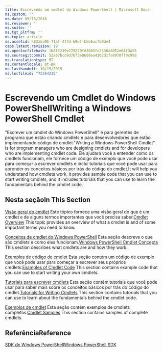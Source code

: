 ```yaml
---
title: Escrevendo um cmdlet do Windows PowerShell | Microsoft Docs
ms.custom: ''
ms.date: 09/13/2016
ms.reviewer: ''
ms.suite: ''
ms.tgt_pltfrm: ''
ms.topic: article
ms.assetid: a82aba91-71af-447d-b9ef-b6b6ac7d9de4
caps.latest.revision: 19
ms.openlocfilehash: 1b8ff219e275279fdf603fc2336a8052e64f3a95
ms.sourcegitcommit: 52a67bcd9d7bf3e8600ea4302d1fa8970ff9c998
ms.translationtype: MT
ms.contentlocale: pt-BR
ms.lasthandoff: 10/15/2019
ms.locfileid: "72364235"
---
```

# <a name="writing-a-windows-powershell-cmdlet"></a><span data-ttu-id="cb179-102">Escrevendo um Cmdlet do Windows PowerShell</span><span class="sxs-lookup"><span data-stu-id="cb179-102">Writing a Windows PowerShell Cmdlet</span></span>

<span data-ttu-id="cb179-103">"Escrever um cmdlet do Windows PowerShell" é para gerentes de programa que estão criando cmdlets e para desenvolvedores que estão implementando código de cmdlet.</span><span class="sxs-lookup"><span data-stu-id="cb179-103">"Writing a Windows PowerShell Cmdlet" is for program managers who are designing cmdlets and for developers who are implementing cmdlet code.</span></span> <span data-ttu-id="cb179-104">Ele ajudará você a entender como os cmdlets funcionam, ele fornece um código de exemplo que você pode usar para começar a escrever cmdlets e inclui tutoriais que você pode usar para aprender os conceitos básicos por trás do código do cmdlet.</span><span class="sxs-lookup"><span data-stu-id="cb179-104">It will help you understand how cmdlets work, it provides sample code that you can use to start writing cmdlets, and it includes tutorials that you can use to learn the fundamentals behind the cmdlet code.</span></span>

## <a name="in-this-section"></a><span data-ttu-id="cb179-105">Nesta seção</span><span class="sxs-lookup"><span data-stu-id="cb179-105">In This Section</span></span>

<span data-ttu-id="cb179-106">[Visão geral do cmdlet](./cmdlet-overview.md) Este tópico fornece uma visão geral do que é um cmdlet e de alguns termos importantes que você precisa saber.</span><span class="sxs-lookup"><span data-stu-id="cb179-106">[Cmdlet Overview](./cmdlet-overview.md) This topic provides an overview of what a cmdlet is and of some important terms you need to know.</span></span>

<span data-ttu-id="cb179-107">[Conceitos de cmdlet do Windows PowerShell](./windows-powershell-cmdlet-concepts.md) Esta seção descreve o que são cmdlets e como eles funcionam.</span><span class="sxs-lookup"><span data-stu-id="cb179-107">[Windows PowerShell Cmdlet Concepts](./windows-powershell-cmdlet-concepts.md) This section describes what cmdlets are and how they work.</span></span>

<span data-ttu-id="cb179-108">[Exemplos de código de cmdlet](./examples-of-cmdlet-code.md) Esta seção contém um código de exemplo que você pode usar para começar a escrever seus próprios cmdlets.</span><span class="sxs-lookup"><span data-stu-id="cb179-108">[Examples of Cmdlet Code](./examples-of-cmdlet-code.md) This section contains example code that you can use to start writing your own cmdlets.</span></span>

<span data-ttu-id="cb179-109">[Tutoriais para escrever cmdlets](./tutorials-for-writing-cmdlets.md) Esta seção contém tutoriais que você pode usar para saber mais sobre os conceitos básicos por trás do código do cmdlet.</span><span class="sxs-lookup"><span data-stu-id="cb179-109">[Tutorials for Writing Cmdlets](./tutorials-for-writing-cmdlets.md) This section contains tutorials that you can use to learn about the fundamentals behind the cmdlet code.</span></span>

<span data-ttu-id="cb179-110">[Exemplos de cmdlet](./cmdlet-samples.md) Esta seção contém exemplos de cmdlets completos.</span><span class="sxs-lookup"><span data-stu-id="cb179-110">[Cmdlet Samples](./cmdlet-samples.md) This section contains samples of complete cmdlets.</span></span>

## <a name="reference"></a><span data-ttu-id="cb179-111">Referência</span><span class="sxs-lookup"><span data-stu-id="cb179-111">Reference</span></span>

[<span data-ttu-id="cb179-112">SDK do Windows PowerShell</span><span class="sxs-lookup"><span data-stu-id="cb179-112">Windows PowerShell SDK</span></span>](../windows-powershell-reference.md)
